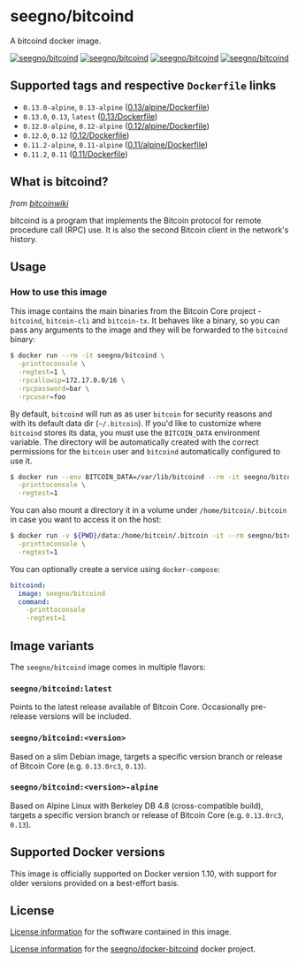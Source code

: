 # seegno/bitcoind
A bitcoind docker image.

[![seegno/bitcoind][docker-pulls-image]][docker-hub-url] [![seegno/bitcoind][docker-stars-image]][docker-hub-url] [![seegno/bitcoind][docker-size-image]][docker-hub-url] [![seegno/bitcoind][docker-layers-image]][docker-hub-url]

## Supported tags and respective `Dockerfile` links
- `0.13.0-alpine`, `0.13-alpine` ([0.13/alpine/Dockerfile](https://github.com/seegno/docker-bitcoind/blob/master/0.13/alpine/Dockerfile))
- `0.13.0`, `0.13`, `latest` ([0.13/Dockerfile](https://github.com/seegno/docker-bitcoind/blob/master/0.13/Dockerfile))
- `0.12.0-alpine`, `0.12-alpine` ([0.12/alpine/Dockerfile](https://github.com/seegno/docker-bitcoind/blob/master/0.12/alpine/Dockerfile))
- `0.12.0`, `0.12` ([0.12/Dockerfile](https://github.com/seegno/docker-bitcoind/blob/master/0.12/Dockerfile))
- `0.11.2-alpine`, `0.11-alpine` ([0.11/alpine/Dockerfile](https://github.com/seegno/docker-bitcoind/blob/master/0.11/alpine/Dockerfile))
- `0.11.2`, `0.11` ([0.11/Dockerfile](https://github.com/seegno/docker-bitcoind/blob/master/0.11/Dockerfile))

## What is bitcoind?
_from [bitcoinwiki](https://en.bitcoin.it/wiki/Bitcoind)_

bitcoind is a program that implements the Bitcoin protocol for remote procedure call (RPC) use. It is also the second Bitcoin client in the network's history.

## Usage
### How to use this image
This image contains the main binaries from the Bitcoin Core project - `bitcoind`, `bitcoin-cli` and `bitcoin-tx`. It behaves like a binary, so you can pass any arguments to the image and they will be forwarded to the `bitcoind` binary:

```sh
$ docker run --rm -it seegno/bitcoind \
  -printtoconsole \
  -regtest=1 \
  -rpcallowip=172.17.0.0/16 \
  -rpcpassword=bar \
  -rpcuser=foo
```

By default, `bitcoind` will run as as user `bitcoin` for security reasons and with its default data dir (`~/.bitcoin`). If you'd like to customize where `bitcoind` stores its data, you must use the `BITCOIN_DATA` environment variable. The directory will be automatically created with the correct permissions for the `bitcoin` user and `bitcoind` automatically configured to use it.

```sh
$ docker run --env BITCOIN_DATA=/var/lib/bitcoind --rm -it seegno/bitcoind \
  -printtoconsole \
  -regtest=1
```

You can also mount a directory it in a volume under `/home/bitcoin/.bitcoin` in case you want to access it on the host:

```sh
$ docker run -v ${PWD}/data:/home/bitcoin/.bitcoin -it --rm seegno/bitcoind \
  -printtoconsole \
  -regtest=1
```

You can optionally create a service using `docker-compose`:

```yml
bitcoind:
  image: seegno/bitcoind
  command:
    -printtoconsole
    -regtest=1
```

## Image variants
The `seegno/bitcoind` image comes in multiple flavors:

### `seegno/bitcoind:latest`
Points to the latest release available of Bitcoin Core. Occasionally pre-release versions will be included.

### `seegno/bitcoind:<version>`
Based on a slim Debian image, targets a specific version branch or release of Bitcoin Core (e.g. `0.13.0rc3`, `0.13`).

### `seegno/bitcoind:<version>-alpine`
Based on Alpine Linux with Berkeley DB 4.8 (cross-compatible build), targets a specific version branch or release of Bitcoin Core (e.g. `0.13.0rc3`, `0.13`).

## Supported Docker versions
This image is officially supported on Docker version 1.10, with support for older versions provided on a best-effort basis.

## License
[License information](https://github.com/bitcoin/bitcoin/blob/master/COPYING) for the software contained in this image.

[License information](https://github.com/seegno/docker-bitcoind/blob/master/LICENSE) for the [seegno/docker-bitcoind](https://hub.docker.com/r/seegno/bitcoind) docker project.

[docker-hub-url]: https://hub.docker.com/r/seegno/bitcoind
[docker-layers-image]: https://img.shields.io/imagelayers/layers/seegno/bitcoind/latest.svg?style=flat-square
[docker-pulls-image]: https://img.shields.io/docker/pulls/seegno/bitcoind.svg?style=flat-square
[docker-size-image]: https://img.shields.io/imagelayers/image-size/seegno/bitcoind/latest.svg?style=flat-square
[docker-stars-image]: https://img.shields.io/docker/stars/seegno/bitcoind.svg?style=flat-square
